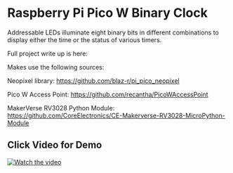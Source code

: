 # Raspberry Pi Pico W Binary Clock
Addressable LEDs illuminate eight binary bits in different combinations to display either the time or the status of various timers.

Full project write up is here: 

Makes use the following sources:

Neopixel library: https://github.com/blaz-r/pi_pico_neopixel

Pico W Access Point: https://github.com/recantha/PicoWAccessPoint

MakerVerse RV3028 Python Module: https://github.com/CoreElectronics/CE-Makerverse-RV3028-MicroPython-Module

## Click Video for Demo

[![Watch the video](https://user-images.githubusercontent.com/6686223/225163776-a8c1686e-24ee-4a3c-b581-5147de0ad0e6.jpg)](https://youtu.be/sRmkycFV6bI)


